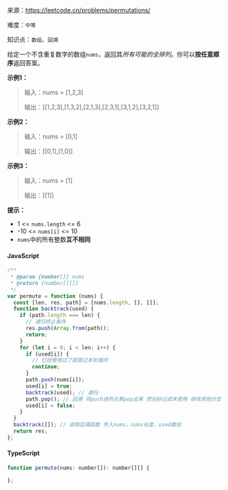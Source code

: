 来源：<https://leetcode.cn/problems/permutations/>

难度：`中等`

知识点：`数组`、`回溯`

给定一个不含重复数字的数组`nums`，返回其*所有可能的全排列*。你可以**按任意顺序**返回答案。

**示例1：**

> 输入：nums = [1,2,3]
>
> 输出：[[1,2,3],[1,3,2],[2,1,3],[2,3,1],[3,1,2],[3,2,1]]

**示例2：**

> 输入：nums = [0,1]
>
> 输出：[[0,1],[1,0]]

**示例3：**

> 输入：nums = [1]
>
> 输出：[[1]]

**提示：**

- 1 <= `nums.length` <= 6
- -10 <= `nums[i]` <= 10
- `nums`中的所有整数**互不相同**

<!-- tabs:start -->

#### **JavaScript**

```javascript
/**
 * @param {number[]} nums
 * @return {number[][]}
 */
var permute = function (nums) {
  const [len, res, path] = [nums.length, [], []];
  function backtrack(used) {
    if (path.length === len) {
      // 递归终止条件
      res.push(Array.from(path));
      return;
    }
    for (let i = 0; i < len; i++) {
      if (used[i]) {
        // 已经使用过了就跳过本轮循环
        continue;
      }
      path.push(nums[i]);
      used[i] = true;
      backtrack(used); // 递归
      path.pop(); // 回溯 将push进的元素pop出来 然后标记成未使用 继续其他分支
      used[i] = false;
    }
  }
  backtrack([]); // 调用回溯函数 传入nums，nums长度，used数组
  return res;
};
```

#### **TypeScript**

```javascript
function permute(nums: number[]): number[][] {

};
```

<!-- tabs:end -->
